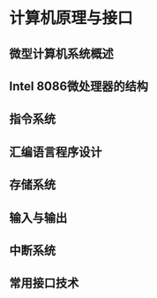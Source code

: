 # 计算机原理与接口

## 微型计算机系统概述

## Intel 8086微处理器的结构 

## 指令系统

## 汇编语言程序设计

## 存储系统

## 输入与输出

## 中断系统

## 常用接口技术
